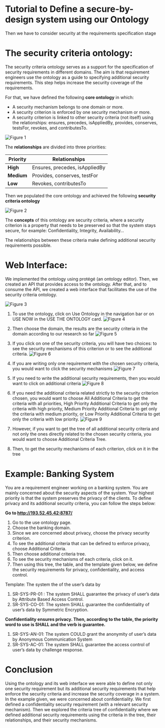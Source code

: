 
# Tutorial to Define a secure-by-design system using our Ontology

Then we have to consider security at the requirements specification stage
# The security criteria ontology:
The security criteria ontology serves as a support for the specification of security requirements in different domains. The aim is that requirement engineers use the ontology as a guide to specifying additional security requirements. This step helps increase the security coverage of the requirements.

For that, we have defined the following **core ontology** in which:

- A security mechanism belongs to one domain or more.
- A security criterion is enforced by one security mechanism or more.
- A security criterion is linked to other security criteria (not itself) using the relationships: ensures, precedes, isAppliedBy, provides, conserves, testsFor, revokes, and contributesTo.

![Figure 1](./figures/figure1.png?raw=true "Figure 1 Generic Ontology in Protege")

The **relationships** are divided into three priorities:

|**Priority**|**Relationships**|
| - | - |
|**High**|Ensures, precedes, isAppliedBy|
|**Medium**|Provides, conserves, testFor|
|**Low**|Revokes, contributesTo|

Then we populated the core ontology and achieved the following **security criteria ontology**

![Figure 2](./figures/figure2.png?raw=true "Figure 2 Generic Ontology Concepts")

The **concepts** of this ontology are security criteria, where a security criterion is a property that needs to be preserved so that the system stays secure, for example: Confidentiality, Integrity, Availability…

The relationships between these criteria make defining additional security requirements possible.

# Web Interface:
We implemented the ontology using protégé (an ontology editor). Then, we created an API that provides access to the ontology.
After that, and to consume the API, we created a web interface that facilitates the use of the security criteria ontology.

![Figure 3](./figures/figure3.png?raw=true "Web interface")

1. To use the ontology, click on Use Ontology in the navigation bar or on USE NOW in the USE THE ONTOLOGY card.
![Figure 4](./figures/figure4.png?raw=true "Web interface")
2. Then choose the domain, the results are the security criteria in the domain according to our research so far
![Figure 5](./figures/figure5.png?raw=true)
3. If you click on one of the security criteria, you will have two choices: to see the security mechanisms of this criterion or to see the additional criteria.
![Figure 6](./figures/figure6.png?raw=true)
4. If you are writing only one requirement with the chosen security criteria, you would want to click the security mechanisms 
![Figure 7](./figures/figure7.png?raw=true)
5. If you need to write the additional security requirements, then you would want to click on additional criteria
![Figure 8](./figures/figure8.png?raw=true)
6. If you need the additional criteria related strictly to the security criterion chosen, you would want to choose All Additional Criteria to get the criteria with all priorities, High Priority Additional Criteria to get only the criteria with high priority, Medium Priority Additional Criteria to get only the criteria with medium priority, or Low Priority Additional Criteria to get only the criteria with low priority.
![Figure 9](./figures/figure9.png?raw=true)

1. However, if you want to get the tree of all additional security criteria and not only the ones directly related to the chosen security criteria, you would want to choose Additional Criteria Tree. 
1. Then, to get the security mechanisms of each criterion, click on it in the tree

# Example: Banking System

You are a requirement engineer working on a banking system. You are mainly concerned about the security aspects of the system. Your highest priority is that the system preserves the privacy of the clients. To define privacy and its additional security criteria, you can follow the steps below:

**Go to <http://193.52.45.42:8787/>** 
1. Go to the use ontology page.
1. Choose the banking domain.
1. Since we are concerned about privacy, choose the privacy security criterion.
1. To see the additional criteria that can be defined to enforce privacy, choose Additional Criteria.
1. Then choose additional criteria tree. 
1. To see the security mechanisms of each criteria, click on it.
1. Then using this tree, the table, and the template given below, we define the security requirements for privacy, confidentiality, and access control.

Template: The system <word> <verb> the <security criteria> of the user’s data by <security mechanism>

1. SR-SYS-PR-01 : The system SHALL guarantee the privacy of user’s data by Attribute Based Access Control.
1. SR-SYS-CO-01: The system SHALL guarantee the confidentiality of user’s data by Symmetric Encryption.

**Confidentiality ensures privacy. Then, according to the table, the priority word to use is SHALL and the verb is guarantee.**

1. SR-SYS-AN-01: The system COULD grant the anonymity of user’s data by Anonymous Communication System
1. SR-SYS-AC-01: The system SHALL guarantee the access control of user’s data by challenge response.

# Conclusion

Using the ontology and its web interface we were able to define not only one security requirement but its additional security requirements that help enforce the security criteria and increase the security coverage in a system. In the example given, we were concerned about confidentiality. We first defined a confidentiality security requirement (with a relevant security mechanism). Then we explored the criteria tree of confidentiality where we defined additional security requirements using the criteria in the tree, their relationships, and their security mechanisms.
